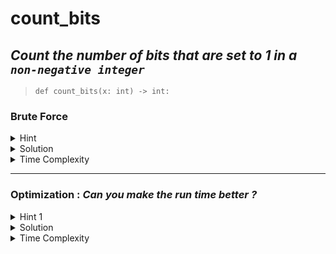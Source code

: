 # count_bits

## _Count the number of bits that are set to 1 in a `non-negative integer`_

> `def count_bits(x: int) -> int:`

### Brute Force 

<details>
<summary>Hint</summary>

_See if the rightmost bit is set to 1 in x by doing ( x & 1 ) , count +1 it if it was , then shift the original number one to the right . Do this till the number is non-zero_  

</details>

<details>

<summary> Solution </summary>

```python
      def count_bits(x: int) -> int:
           count =0
           
           while x:
               count += x&1
               x>> = 1
          
           return count       
```

</details>

<details>
<summary>Time Complexity</summary>

 _O(n), where n is the number of bits needed to represent the integer. Eg: 4 bits are needed to represent the integer 12 ( 1100 )_

</details>


---

### Optimization : *Can you make the run time better ?* 

<details>
<summary> Hint 1 </summary>

 + Only counting the `set bits`

 + x&(x-1) drops the lowest set bit of x

 + Eg: if x= 110 , then x&(X-1) gives 100, i.e the rightmost set-bit is removed

</details>

<details>
<summary> Solution </summary>

  ```python
    
    def count_bits(x: int) -> int:
         count =0
         
         while x:
             count += 1
             x&=(x-1)
        
         return count
      
  ```

</details>

<details>
<summary>Time Complexity</summary>

_O(Number of Set Bits in (x))_

</details>